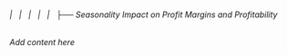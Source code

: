 ###### |   |   |   |   |   ├── Seasonality Impact on Profit Margins and Profitability

*Add content here*